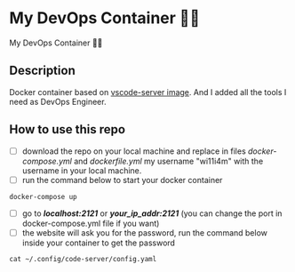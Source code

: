 # My DevOps Container 🤖🔥
My DevOps Container 🤖🔥

## Description
Docker container based on [vscode-server image](https://hub.docker.com/r/codercom/code-server). And I added all the tools I need as DevOps Engineer.

## How to use this repo
- [ ] download the repo on your local machine and replace in files *docker-compose.yml* and *dockerfile.yml* my username "wi11i4m" with the username in your local machine.
- [ ] run the command below to start your docker container 
```
docker-compose up
```
- [ ] go to ***localhost:2121*** or ***your_ip_addr:2121*** (you can change the port in docker-compose.yml file if you want)
- [ ] the website will ask you for the password, run the command below inside your container to get the password
```
cat ~/.config/code-server/config.yaml
```
